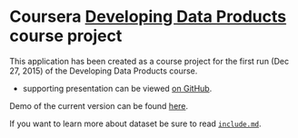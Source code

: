 Coursera [Developing Data Products](https://www.coursera.org/course/devdataprod) course project
==============================

This application has been created as a course project for the first run (Dec 27, 2015) of the Developing Data Products course.
 - supporting presentation can be viewed [on GitHub](http://jelly1029.github.io/developing-data-products-slidify/#/slide-1).

Demo of the current version can be found [here](https://fairytail1029.shinyapps.io/developing_data_products_improved/).

If you want to learn more about dataset be sure to read [`include.md`](https://github.com/jelly1029/developing-data-products-shiny/blob/master/include.md).


